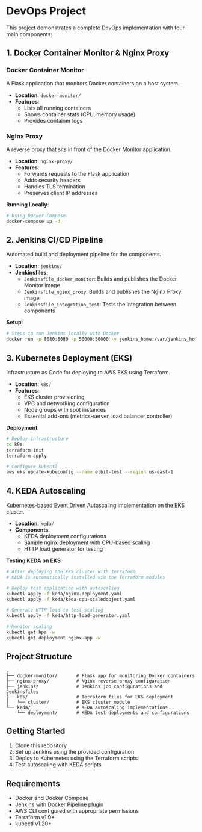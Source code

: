 # DevOps Project

This project demonstrates a complete DevOps implementation with four main components:

## 1. Docker Container Monitor & Nginx Proxy

### Docker Container Monitor
A Flask application that monitors Docker containers on a host system.

- **Location**: `docker-monitor/`
- **Features**:
  - Lists all running containers
  - Shows container stats (CPU, memory usage)
  - Provides container logs

### Nginx Proxy
A reverse proxy that sits in front of the Docker Monitor application.

- **Location**: `nginx-proxy/`
- **Features**:
  - Forwards requests to the Flask application
  - Adds security headers
  - Handles TLS termination
  - Preserves client IP addresses

**Running Locally**:
```bash
# Using Docker Compose
docker-compose up -d
```

## 2. Jenkins CI/CD Pipeline

Automated build and deployment pipeline for the components.

- **Location**: `jenkins/`
- **Jenkinsfiles**:
  - `Jenkinsfile_docker_monitor`: Builds and publishes the Docker Monitor image
  - `Jenkinsfile_nginx_proxy`: Builds and publishes the Nginx Proxy image
  - `Jenkinsfile_integration_test`: Tests the integration between components

**Setup**:
```bash
# Steps to run Jenkins locally with Docker
docker run -p 8080:8080 -p 50000:50000 -v jenkins_home:/var/jenkins_home -v /var/run/docker.sock:/var/run/docker.sock jenkins/jenkins:lts
```

## 3. Kubernetes Deployment (EKS)

Infrastructure as Code for deploying to AWS EKS using Terraform.

- **Location**: `k8s/`
- **Features**:
  - EKS cluster provisioning
  - VPC and networking configuration
  - Node groups with spot instances
  - Essential add-ons (metrics-server, load balancer controller)

**Deployment**:
```bash
# Deploy infrastructure
cd k8s
terraform init
terraform apply

# Configure kubectl
aws eks update-kubeconfig --name elbit-test --region us-east-1
```

## 4. KEDA Autoscaling

Kubernetes-based Event Driven Autoscaling implementation on the EKS cluster.

- **Location**: `keda/`
- **Components**:
  - KEDA deployment configurations
  - Sample nginx deployment with CPU-based scaling
  - HTTP load generator for testing

**Testing KEDA on EKS**:
```bash
# After deploying the EKS cluster with Terraform
# KEDA is automatically installed via the Terraform modules

# Deploy test application with autoscaling
kubectl apply -f keda/nginx-deployment.yaml
kubectl apply -f keda/keda-cpu-scaledobject.yaml

# Generate HTTP load to test scaling
kubectl apply -f keda/http-load-generator.yaml

# Monitor scaling
kubectl get hpa -w
kubectl get deployment nginx-app -w
```

## Project Structure

```
.
├── docker-monitor/       # Flask app for monitoring Docker containers
├── nginx-proxy/          # Nginx reverse proxy configuration
├── jenkins/              # Jenkins job configurations and Jenkinsfiles
├── k8s/                  # Terraform files for EKS deployment
│   └── cluster/          # EKS cluster module
└── keda/                 # KEDA autoscaling implementations
    └── deployment/       # KEDA test deployments and configurations
```

## Getting Started

1. Clone this repository
2. Set up Jenkins using the provided configuration
3. Deploy to Kubernetes using the Terraform scripts
4. Test autoscaling with KEDA scripts

## Requirements

- Docker and Docker Compose
- Jenkins with Docker Pipeline plugin
- AWS CLI configured with appropriate permissions
- Terraform v1.0+
- kubectl v1.20+
